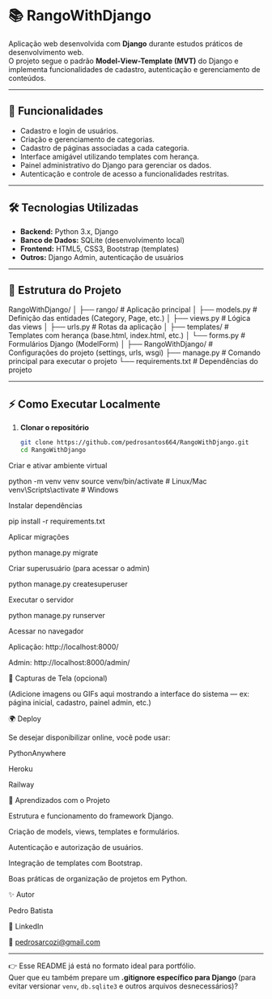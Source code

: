 # 📚 RangoWithDjango

Aplicação web desenvolvida com **Django** durante estudos práticos de desenvolvimento web.  
O projeto segue o padrão **Model-View-Template (MVT)** do Django e implementa funcionalidades de cadastro, autenticação e gerenciamento de conteúdos.

---

## 🚀 Funcionalidades

- Cadastro e login de usuários.
- Criação e gerenciamento de categorias.
- Cadastro de páginas associadas a cada categoria.
- Interface amigável utilizando templates com herança.
- Painel administrativo do Django para gerenciar os dados.
- Autenticação e controle de acesso a funcionalidades restritas.

---

## 🛠️ Tecnologias Utilizadas

- **Backend:** Python 3.x, Django
- **Banco de Dados:** SQLite (desenvolvimento local)
- **Frontend:** HTML5, CSS3, Bootstrap (templates)
- **Outros:** Django Admin, autenticação de usuários

---

## 📂 Estrutura do Projeto

RangoWithDjango/
│
├── rango/ # Aplicação principal
│ ├── models.py # Definição das entidades (Category, Page, etc.)
│ ├── views.py # Lógica das views
│ ├── urls.py # Rotas da aplicação
│ ├── templates/ # Templates com herança (base.html, index.html, etc.)
│ └── forms.py # Formulários Django (ModelForm)
│
├── RangoWithDjango/ # Configurações do projeto (settings, urls, wsgi)
├── manage.py # Comando principal para executar o projeto
└── requirements.txt # Dependências do projeto


---

## ⚡ Como Executar Localmente

1. **Clonar o repositório**
   ```bash
   git clone https://github.com/pedrosantos664/RangoWithDjango.git
   cd RangoWithDjango


Criar e ativar ambiente virtual

python -m venv venv
source venv/bin/activate   # Linux/Mac
venv\Scripts\activate      # Windows


Instalar dependências

pip install -r requirements.txt


Aplicar migrações

python manage.py migrate


Criar superusuário (para acessar o admin)

python manage.py createsuperuser


Executar o servidor

python manage.py runserver


Acessar no navegador

Aplicação: http://localhost:8000/

Admin: http://localhost:8000/admin/

📸 Capturas de Tela (opcional)

(Adicione imagens ou GIFs aqui mostrando a interface do sistema — ex: página inicial, cadastro, painel admin, etc.)

🌍 Deploy

Se desejar disponibilizar online, você pode usar:

PythonAnywhere

Heroku

Railway

📖 Aprendizados com o Projeto

Estrutura e funcionamento do framework Django.

Criação de models, views, templates e formulários.

Autenticação e autorização de usuários.

Integração de templates com Bootstrap.

Boas práticas de organização de projetos em Python.

✨ Autor

Pedro Batista

💼 LinkedIn

📧 pedrosarcozi@gmail.com


---

👉 Esse README já está no formato ideal para portfólio.  
Quer que eu também prepare um **.gitignore específico para Django** (para evitar versionar `venv`, `db.sqlite3` e outros arquivos desnecessários)?

